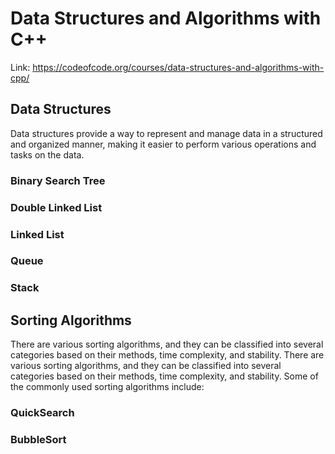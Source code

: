 # Data Structures and Algorithms with C++
Link: https://codeofcode.org/courses/data-structures-and-algorithms-with-cpp/

## Data Structures
Data structures provide a way to represent and manage data in a structured and organized manner, making it easier to perform various operations and tasks on the data.
### Binary Search Tree
### Double Linked List
### Linked List
### Queue
### Stack

## Sorting Algorithms
There are various sorting algorithms, and they can be classified into several categories based on their methods, time complexity, and stability. There are various sorting algorithms, and they can be classified into several categories based on their methods, time complexity, and stability. Some of the commonly used sorting algorithms include:
### QuickSearch
### BubbleSort
